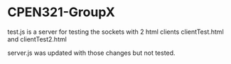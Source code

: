 # CPEN321-GroupX

test.js is a server for testing the sockets with 2 html clients clientTest.html and clientTest2.html

server.js was updated with those changes but not tested.
